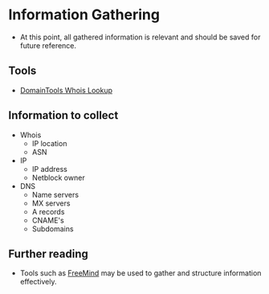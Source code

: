 # Information Gathering

* At this point, all gathered information is relevant and should be saved for future reference.

## Tools

* [DomainTools Whois Lookup][2]

## Information to collect

* Whois
    * IP location
    * ASN
* IP
    * IP address
    * Netblock owner
* DNS
    * Name servers
    * MX servers
    * A records
    * CNAME's
    * Subdomains

## Further reading

* Tools such as [FreeMind][1] may be used to gather and structure information effectively.

[1]: http://freemind.sourceforge.net/wiki/index.php/Main_Page
[2]: https://whois.domaintools.com/
